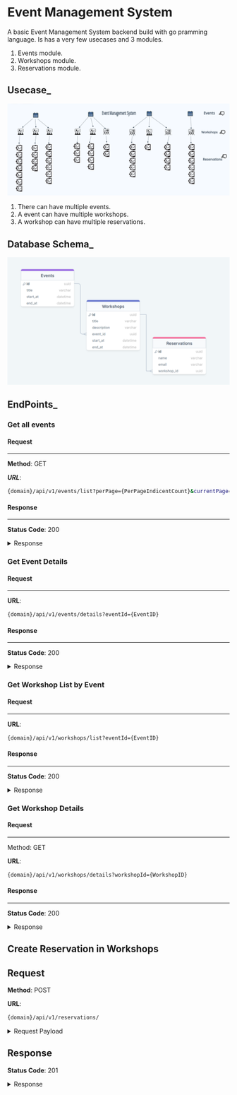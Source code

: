 # Event Management System


A basic Event Management System backend build with go pramming language. Is has a very few usecases and 3 modules. 

1. Events module.
2. Workshops module.
3. Reservations module.


## Usecase_

![UseCase](static/app-usecase.png)

1. There can have multiple events. 
2. A event can have multiple workshops. 
3. A workshop can have multiple reservations. 


## Database Schema_

![!DBSchema](static/db-diagram.png)



## EndPoints_

### Get all events


#### Request
-----
**Method**: GET

***URL***:

```sh
{domain}/api/v1/events/list?perPage={PerPageIndicentCount}&currentPage={CurrentPageNumber}
```


#### Response
--------
**Status Code**: 200

<details>
<summary>Response</summary>

```sh
{
    "events": [
        {
            "id": 1,
            "title": "Sample Event 1",
            "start_at": "2023-11-10T12:00:00Z",
            "end_at": "2023-11-10T15:00:00Z"
        },
        {
            "id": 2,
            "title": "Sample Event 2",
            "start_at": "2023-11-12T09:00:00Z",
            "end_at": "2023-11-12T11:30:00Z"
        },
        {
            "id": 3,
            "title": "Sample Event 3",
            "start_at": "2023-11-15T14:00:00Z",
            "end_at": "2023-11-15T17:00:00Z"
        },
        {
            "id": 4,
            "title": "Sample Event 4",
            "start_at": "2023-11-20T08:00:00Z",
            "end_at": "2023-11-20T10:30:00Z"
        },
        {
            "id": 5,
            "title": "Sample Event 5",
            "start_at": "2023-11-25T13:00:00Z",
            "end_at": "2023-11-25T15:45:00Z"
        },
        {
            "id": 6,
            "title": "Sample Event 6",
            "start_at": "2023-11-27T11:00:00Z",
            "end_at": "2023-11-27T14:00:00Z"
        },
        {
            "id": 7,
            "title": "Sample Event 7",
            "start_at": "2023-12-01T09:30:00Z",
            "end_at": "2023-12-01T11:00:00Z"
        },
        {
            "id": 8,
            "title": "Sample Event 8",
            "start_at": "2023-12-05T10:00:00Z",
            "end_at": "2023-12-05T12:30:00Z"
        },
        {
            "id": 9,
            "title": "Sample Event 9",
            "start_at": "2023-12-10T15:00:00Z",
            "end_at": "2023-12-10T17:30:00Z"
        },
        {
            "id": 10,
            "title": "Sample Event 10",
            "start_at": "2023-12-15T13:45:00Z",
            "end_at": "2023-12-15T16:00:00Z"
        }
    ],
    "pagination": {
        "total": 20,
        "per_page": 10,
        "total_page": 2,
        "current_page": 1
    }
}
```
</details>



### Get Event Details

#### Request
-----

**URL**:

```sh
{domain}/api/v1/events/details?eventId={EventID}
```


#### Response
--------
**Status Code**: 200

<details>
<summary>Response</summary>

```sh
{
    "id": 1,
    "title": "Sample Event 1",
    "start_at": "2023-11-10T12:00:00Z",
    "end_at": "2023-11-10T15:00:00Z",
    "total_workshops": 7
}
```
</details>


### Get Workshop List by Event

#### Request
-----

**URL**:

```sh
{domain}/api/v1/workshops/list?eventId={EventID}
```


#### Response
--------
**Status Code**: 200

<details>
<summary>Response</summary>

```sh
{
    "id": 2,
    "title": "Sample Event 2",
    "start_at": "2023-11-12T09:00:00Z",
    "end_at": "2023-11-12T11:30:00Z",
    "workshops": [
        {
            "id": 2,
            "title": "Sample Workshop 2",
            "description": "Description 2",
            "event_id": 2,
            "start_at": "2023-11-12T10:00:00Z",
            "end_at": "2023-11-12T12:00:00Z"
        },
        {
            "id": 5,
            "title": "Sample Workshop 2",
            "description": "Description 2",
            "event_id": 2,
            "start_at": "2023-11-12T10:00:00Z",
            "end_at": "2023-11-12T12:00:00Z"
        },
        {
            "id": 8,
            "title": "Sample Workshop 2",
            "description": "Description 2",
            "event_id": 2,
            "start_at": "2023-11-12T10:00:00Z",
            "end_at": "2023-11-12T12:00:00Z"
        },
        {
            "id": 11,
            "title": "Sample Workshop 2",
            "description": "Description 2",
            "event_id": 2,
            "start_at": "2023-11-12T10:00:00Z",
            "end_at": "2023-11-12T12:00:00Z"
        },
        {
            "id": 14,
            "title": "Sample Workshop 2",
            "description": "Description 2",
            "event_id": 2,
            "start_at": "2023-11-12T10:00:00Z",
            "end_at": "2023-11-12T12:00:00Z"
        },
        {
            "id": 17,
            "title": "Sample Workshop 2",
            "description": "Description 2",
            "event_id": 2,
            "start_at": "2023-11-12T10:00:00Z",
            "end_at": "2023-11-12T12:00:00Z"
        },
        {
            "id": 20,
            "title": "Sample Workshop 2",
            "description": "Description 2",
            "event_id": 2,
            "start_at": "2023-11-12T10:00:00Z",
            "end_at": "2023-11-12T12:00:00Z"
        }
    ]
}
```
</details>



### Get Workshop Details

#### Request
-----
Method: GET

**URL**:

```sh
{domain}/api/v1/workshops/details?workshopId={WorkshopID}
```

#### Response
--------
**Status Code**: 200

<details>
<summary>Response</summary>

```sh
{
    "id": 13,
    "title": "Sample Workshop 1",
    "description": "Description 1",
    "start_at": "2023-11-10T13:00:00Z",
    "end_at": "2023-11-10T14:30:00Z",
    "total_reservations": 4
}
```
</details>







## Create Reservation in Workshops

Request
-----

**Method**: POST

**URL**:
```sh
{domain}/api/v1/reservations/
```

<details>
<summary>Request Payload</summary>

```sh
{
    "name": "mahin",
    "email": "mahifffn@gmail.com",
    "workshop_id": 13
}
```
</details>


Response
------

**Status Code**: 201
<details>
<summary>Response</summary>

```sh
{
    "id": 25,
    "name": "mahin",
    "email": "mahifffn@gmail.com",
    "workshop_id": 13
}
```
</details>

